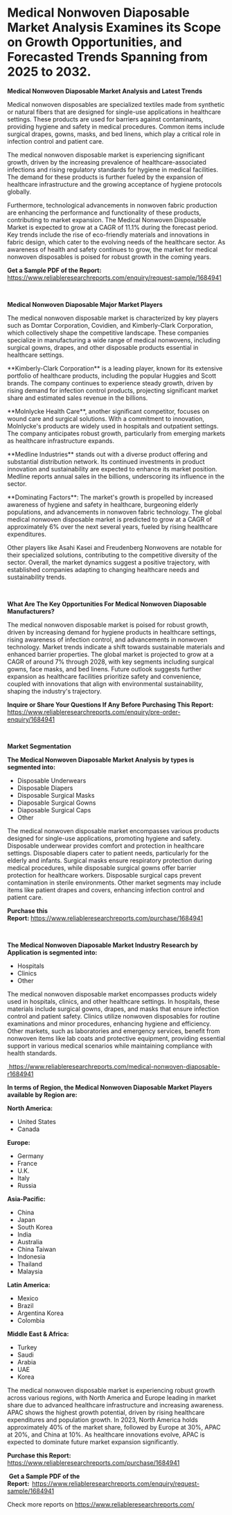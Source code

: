 <p><h1>Medical Nonwoven Diaposable Market Analysis Examines its Scope on Growth Opportunities, and Forecasted Trends Spanning from 2025 to 2032.</h1></p><p><strong>Medical Nonwoven Diaposable Market Analysis and Latest Trends</strong></p>
<p><p>Medical nonwoven disposables are specialized textiles made from synthetic or natural fibers that are designed for single-use applications in healthcare settings. These products are used for barriers against contaminants, providing hygiene and safety in medical procedures. Common items include surgical drapes, gowns, masks, and bed linens, which play a critical role in infection control and patient care.</p><p>The medical nonwoven disposable market is experiencing significant growth, driven by the increasing prevalence of healthcare-associated infections and rising regulatory standards for hygiene in medical facilities. The demand for these products is further fueled by the expansion of healthcare infrastructure and the growing acceptance of hygiene protocols globally.</p><p>Furthermore, technological advancements in nonwoven fabric production are enhancing the performance and functionality of these products, contributing to market expansion. The Medical Nonwoven Disposable Market is expected to grow at a CAGR of 11.1% during the forecast period. Key trends include the rise of eco-friendly materials and innovations in fabric design, which cater to the evolving needs of the healthcare sector. As awareness of health and safety continues to grow, the market for medical nonwoven disposables is poised for robust growth in the coming years.</p></p>
<p><strong>Get a Sample PDF of the Report:&nbsp;</strong> <a href="https://www.reliableresearchreports.com/enquiry/request-sample/1684941?utm_campaign=3090&utm_medium=2&utm_source=Github&utm_content=ia&utm_term=26032025&utm_id=medical-nonwoven-diaposable">https://www.reliableresearchreports.com/enquiry/request-sample/1684941</a></p>
<p>&nbsp;</p>
<p><strong>Medical Nonwoven Diaposable Major Market Players</strong></p>
<p><p>The medical nonwoven disposable market is characterized by key players such as Domtar Corporation, Covidien, and Kimberly-Clark Corporation, which collectively shape the competitive landscape. These companies specialize in manufacturing a wide range of medical nonwovens, including surgical gowns, drapes, and other disposable products essential in healthcare settings.</p><p>**Kimberly-Clark Corporation** is a leading player, known for its extensive portfolio of healthcare products, including the popular Huggies and Scott brands. The company continues to experience steady growth, driven by rising demand for infection control products, projecting significant market share and estimated sales revenue in the billions.</p><p>**Molnlycke Health Care**, another significant competitor, focuses on wound care and surgical solutions. With a commitment to innovation, Molnlycke's products are widely used in hospitals and outpatient settings. The company anticipates robust growth, particularly from emerging markets as healthcare infrastructure expands.</p><p>**Medline Industries** stands out with a diverse product offering and substantial distribution network. Its continued investments in product innovation and sustainability are expected to enhance its market position. Medline reports annual sales in the billions, underscoring its influence in the sector.</p><p>**Dominating Factors**: The market's growth is propelled by increased awareness of hygiene and safety in healthcare, burgeoning elderly populations, and advancements in nonwoven fabric technology. The global medical nonwoven disposable market is predicted to grow at a CAGR of approximately 6% over the next several years, fueled by rising healthcare expenditures.</p><p>Other players like Asahi Kasei and Freudenberg Nonwovens are notable for their specialized solutions, contributing to the competitive diversity of the sector. Overall, the market dynamics suggest a positive trajectory, with established companies adapting to changing healthcare needs and sustainability trends.</p></p>
<p>&nbsp;</p>
<p><strong>What Are The Key Opportunities For Medical Nonwoven Diaposable Manufacturers?</strong></p>
<p><p>The medical nonwoven disposable market is poised for robust growth, driven by increasing demand for hygiene products in healthcare settings, rising awareness of infection control, and advancements in nonwoven technology. Market trends indicate a shift towards sustainable materials and enhanced barrier properties. The global market is projected to grow at a CAGR of around 7% through 2028, with key segments including surgical gowns, face masks, and bed linens. Future outlook suggests further expansion as healthcare facilities prioritize safety and convenience, coupled with innovations that align with environmental sustainability, shaping the industry's trajectory.</p></p>
<p><strong>Inquire or Share Your Questions If Any Before Purchasing This Report:</strong> <a href="https://www.reliableresearchreports.com/enquiry/pre-order-enquiry/1684941?utm_campaign=3090&utm_medium=2&utm_source=Github&utm_content=ia&utm_term=26032025&utm_id=medical-nonwoven-diaposable">https://www.reliableresearchreports.com/enquiry/pre-order-enquiry/1684941</a></p>
<p>&nbsp;</p>
<p><strong>Market Segmentation</strong></p>
<p><strong>The Medical Nonwoven Diaposable Market Analysis by types is segmented into:</strong></p>
<p><ul><li>Disposable Underwears</li><li>Disposable Diapers</li><li>Disposable Surgical Masks</li><li>Diaposable Surgical Gowns</li><li>Diaposable Surgical Caps</li><li>Other</li></ul></p>
<p><p>The medical nonwoven disposable market encompasses various products designed for single-use applications, promoting hygiene and safety. Disposable underwear provides comfort and protection in healthcare settings. Disposable diapers cater to patient needs, particularly for the elderly and infants. Surgical masks ensure respiratory protection during medical procedures, while disposable surgical gowns offer barrier protection for healthcare workers. Disposable surgical caps prevent contamination in sterile environments. Other market segments may include items like patient drapes and covers, enhancing infection control and patient care.</p></p>
<p><strong>Purchase this Report:&nbsp;</strong><a href="https://www.reliableresearchreports.com/purchase/1684941?utm_campaign=3090&utm_medium=2&utm_source=Github&utm_content=ia&utm_term=26032025&utm_id=medical-nonwoven-diaposable">https://www.reliableresearchreports.com/purchase/1684941</a></p>
<p>&nbsp;</p>
<p><strong>The Medical Nonwoven Diaposable Market Industry Research by Application is segmented into:</strong></p>
<p><ul><li>Hospitals</li><li>Clinics</li><li>Other</li></ul></p>
<p><p>The medical nonwoven disposable market encompasses products widely used in hospitals, clinics, and other healthcare settings. In hospitals, these materials include surgical gowns, drapes, and masks that ensure infection control and patient safety. Clinics utilize nonwoven disposables for routine examinations and minor procedures, enhancing hygiene and efficiency. Other markets, such as laboratories and emergency services, benefit from nonwoven items like lab coats and protective equipment, providing essential support in various medical scenarios while maintaining compliance with health standards.</p></p>
<p><a href="https://www.reliableresearchreports.com/medical-nonwoven-diaposable-r1684941?utm_campaign=3090&utm_medium=2&utm_source=Github&utm_content=ia&utm_term=26032025&utm_id=medical-nonwoven-diaposable">&nbsp;https://www.reliableresearchreports.com/medical-nonwoven-diaposable-r1684941</a></p>
<p><strong>In terms of Region, the Medical Nonwoven Diaposable Market Players available by Region are:</strong></p>
<p>
    <p> <strong> North America: </strong>
        <ul>
            <li>United States</li>
            <li>Canada</li>
        </ul>
        </p> 
    <p> <strong> Europe: </strong>
        <ul>
            <li>Germany</li>
            <li>France</li>
            <li>U.K.</li>
            <li>Italy</li>
            <li>Russia</li>
        </ul>
        </p> 
    <p> <strong> Asia-Pacific: </strong>
        <ul>
            <li>China</li>
            <li>Japan</li>
            <li>South Korea</li>
            <li>India</li>
            <li>Australia</li>
            <li>China Taiwan</li>
            <li>Indonesia</li>
            <li>Thailand</li>
            <li>Malaysia</li>
        </ul>
        </p> 
    <p> <strong> Latin America: </strong>
        <ul>
            <li>Mexico</li>
            <li>Brazil</li>
            <li>Argentina Korea</li>
            <li>Colombia</li>
        </ul>
        </p> 
    <p> <strong> Middle East & Africa: </strong>
        <ul>
            <li>Turkey</li>
            <li>Saudi</li>
            <li>Arabia</li>
            <li>UAE</li>
            <li>Korea</li>
        </ul>
    </p>
    </p>
<p><p>The medical nonwoven disposable market is experiencing robust growth across various regions, with North America and Europe leading in market share due to advanced healthcare infrastructure and increasing awareness. APAC shows the highest growth potential, driven by rising healthcare expenditures and population growth. In 2023, North America holds approximately 40% of the market share, followed by Europe at 30%, APAC at 20%, and China at 10%. As healthcare innovations evolve, APAC is expected to dominate future market expansion significantly.</p></p>
<p><strong>Purchase this Report: </strong><a href="https://www.reliableresearchreports.com/purchase/1684941?utm_campaign=3090&utm_medium=2&utm_source=Github&utm_content=ia&utm_term=26032025&utm_id=medical-nonwoven-diaposable">https://www.reliableresearchreports.com/purchase/1684941</a></p>
<p>&nbsp;<strong>Get a Sample PDF of the Report:&nbsp;&nbsp;</strong><a href="https://www.reliableresearchreports.com/enquiry/request-sample/1684941?utm_campaign=3090&utm_medium=2&utm_source=Github&utm_content=ia&utm_term=26032025&utm_id=medical-nonwoven-diaposable">https://www.reliableresearchreports.com/enquiry/request-sample/1684941</a></p>
<p><strong></strong></p>
<p>Check more reports on <a href="https://www.reliableresearchreports.com/?utm_campaign=3090&utm_medium=2&utm_source=Github&utm_content=ia&utm_term=26032025&utm_id=medical-nonwoven-diaposable">https://www.reliableresearchreports.com/</a></p>
